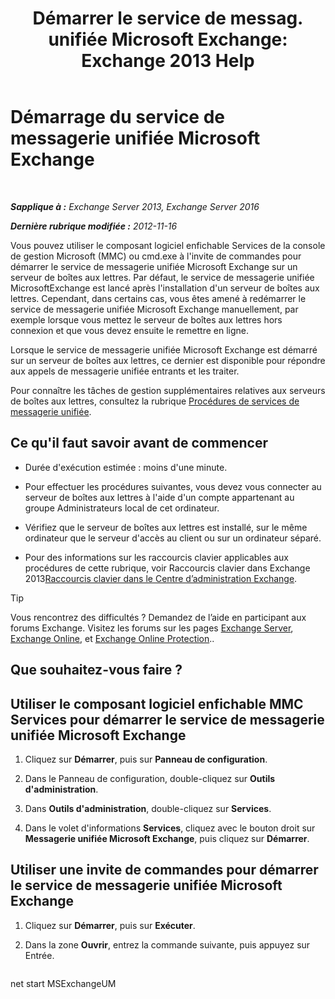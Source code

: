 ﻿---
title: 'Démarrer le service de messag. unifiée Microsoft Exchange: Exchange 2013 Help'
TOCTitle: Démarrage du service de messagerie unifiée Microsoft Exchange
ms:assetid: b54008e6-172e-4435-8516-57cff740e89c
ms:mtpsurl: https://technet.microsoft.com/fr-fr/library/Bb124330(v=EXCHG.150)
ms:contentKeyID: 50555466
ms.date: 04/24/2018
mtps_version: v=EXCHG.150
ms.translationtype: HT
---

# Démarrage du service de messagerie unifiée Microsoft Exchange

 

_**Sapplique à :** Exchange Server 2013, Exchange Server 2016_

_**Dernière rubrique modifiée :** 2012-11-16_

Vous pouvez utiliser le composant logiciel enfichable Services de la console de gestion Microsoft (MMC) ou cmd.exe à l'invite de commandes pour démarrer le service de messagerie unifiée Microsoft Exchange sur un serveur de boîtes aux lettres. Par défaut, le service de messagerie unifiée MicrosoftExchange est lancé après l'installation d'un serveur de boîtes aux lettres. Cependant, dans certains cas, vous êtes amené à redémarrer le service de messagerie unifiée Microsoft Exchange manuellement, par exemple lorsque vous mettez le serveur de boîtes aux lettres hors connexion et que vous devez ensuite le remettre en ligne.

Lorsque le service de messagerie unifiée Microsoft Exchange est démarré sur un serveur de boîtes aux lettres, ce dernier est disponible pour répondre aux appels de messagerie unifiée entrants et les traiter.

Pour connaître les tâches de gestion supplémentaires relatives aux serveurs de boîtes aux lettres, consultez la rubrique [Procédures de services de messagerie unifiée](um-services-procedures-exchange-2013-help.md).

## Ce qu'il faut savoir avant de commencer

  - Durée d'exécution estimée : moins d'une minute.

  - Pour effectuer les procédures suivantes, vous devez vous connecter au serveur de boîtes aux lettres à l'aide d'un compte appartenant au groupe Administrateurs local de cet ordinateur.

  - Vérifiez que le serveur de boîtes aux lettres est installé, sur le même ordinateur que le serveur d'accès au client ou sur un ordinateur séparé.

  - Pour des informations sur les raccourcis clavier applicables aux procédures de cette rubrique, voir Raccourcis clavier dans Exchange 2013[Raccourcis clavier dans le Centre d’administration Exchange](keyboard-shortcuts-in-the-exchange-admin-center-exchange-online-protection-help.md).

> [!TIP]
> Vous rencontrez des difficultés ? Demandez de l’aide en participant aux forums Exchange. Visitez les forums sur les pages <a href="https://go.microsoft.com/fwlink/p/?linkid=60612">Exchange Server</a>, <a href="https://go.microsoft.com/fwlink/p/?linkid=267542">Exchange Online</a>, et <a href="https://go.microsoft.com/fwlink/p/?linkid=285351">Exchange Online Protection</a>..


## Que souhaitez-vous faire ?

## Utiliser le composant logiciel enfichable MMC Services pour démarrer le service de messagerie unifiée Microsoft Exchange

1.  Cliquez sur **Démarrer**, puis sur **Panneau de configuration**.

2.  Dans le Panneau de configuration, double-cliquez sur **Outils d'administration**.

3.  Dans **Outils d'administration**, double-cliquez sur **Services**.

4.  Dans le volet d'informations **Services**, cliquez avec le bouton droit sur **Messagerie unifiée Microsoft Exchange**, puis cliquez sur **Démarrer**.

## Utiliser une invite de commandes pour démarrer le service de messagerie unifiée Microsoft Exchange

1.  Cliquez sur **Démarrer**, puis sur **Exécuter**.

2.  Dans la zone **Ouvrir**, entrez la commande suivante, puis appuyez sur Entrée.
    
    ```powershell
net start MSExchangeUM
```

